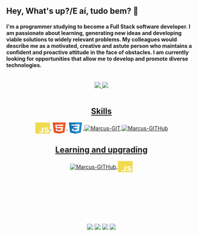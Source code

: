 ## Hey, What's up?/E aí, tudo bem? 👋
<h4>I'm a programmer studying to become a Full Stack software developer. I am passionate about learning, generating new ideas and developing viable solutions to widely relevant problems.
My colleagues would describe me as a motivated, creative and astute person who maintains a confident and proactive attitude in the face of obstacles.
I am currently looking for opportunities that allow me to develop and promote diverse technologies.</h4><br>
<div align="center">
  <a href="https://github.com/rafaballerini">
  <img height="180em" src="https://github-readme-stats.vercel.app/api?username=Marcus-Boni&show_icons=true&theme=dracula&include_all_commits=true&count_private=true"/>
  <img height="110em" src="https://github-readme-stats.vercel.app/api/top-langs/?username=Marcus-Boni&layout=compact&langs_count=7&theme=dracula"/>
</div>
<div style="display: inline_block" align="center" ><br>
<h2>Skills</h2>
  <img align="center" alt="Marcus-Js" height="30" width="40" src="https://raw.githubusercontent.com/devicons/devicon/master/icons/javascript/javascript-plain.svg">
  <img align="center" alt="Marcus-HTML" height="30" width="40" src="https://raw.githubusercontent.com/devicons/devicon/master/icons/html5/html5-original.svg">
  <img align="center" alt="Marcus-CSS" height="30" width="40" src="https://raw.githubusercontent.com/devicons/devicon/master/icons/css3/css3-original.svg">
  <img align="center" alt="Marcus-GIT" height="30" width="40" src="https://cdn.jsdelivr.net/gh/devicons/devicon/icons/git/git-original.svg" />
  <img align="center" alt="Marcus-GITHub" height="30" width="40" src="https://cdn.jsdelivr.net/gh/devicons/devicon/icons/github/github-original.svg" />
  <h2>Learning and upgrading</h2>
  <img align="center" alt="Marcus-GITHub" height="30" width="40" src="https://cdn.jsdelivr.net/gh/devicons/devicon/icons/bootstrap/bootstrap-original.svg" />
  <img align="center" alt="Marcus-Js" height="30" width="40" src="https://raw.githubusercontent.com/devicons/devicon/master/icons/javascript/javascript-plain.svg">
</div><br><br><br><br><br><br><br><br>
  <div align="center"> 
  <a href="https://www.instagram.com/marcusegboni/" target="_blank"><img src="https://img.shields.io/badge/-Instagram-%23E4405F?style=for-the-badge&logo=instagram&logoColor=white" target="_blank"></a>
 <a href="https://discord.gg/MwX9VMVT6k" target="_blank"><img src="https://img.shields.io/badge/Discord-7289DA?style=for-the-badge&logo=discord&logoColor=white" target="_blank"></a> 
  <a href = "mailto:mgalvaoboni@gmail.com" ?subject="E aí beleza?" ><img src="https://img.shields.io/badge/-Gmail-%23333?style=for-the-badge&logo=gmail&logoColor=white" target="_blank"></a>
  <a href="https://www.linkedin.com/in/marcus-boni-729a52243/" target="_blank"><img src="https://img.shields.io/badge/-LinkedIn-%230077B5?style=for-the-badge&logo=linkedin&logoColor=white" target="_blank"></a> 
 </div>
